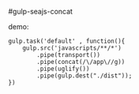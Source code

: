 #gulp-seajs-concat

demo:<br/>

    gulp.task('default' , function(){
        gulp.src('javascripts/**/*')
            .pipe(transport())
            .pipe(concat(/\/app\//g))
            .pipe(uglify())
            .pipe(gulp.dest("./dist"));
    })
